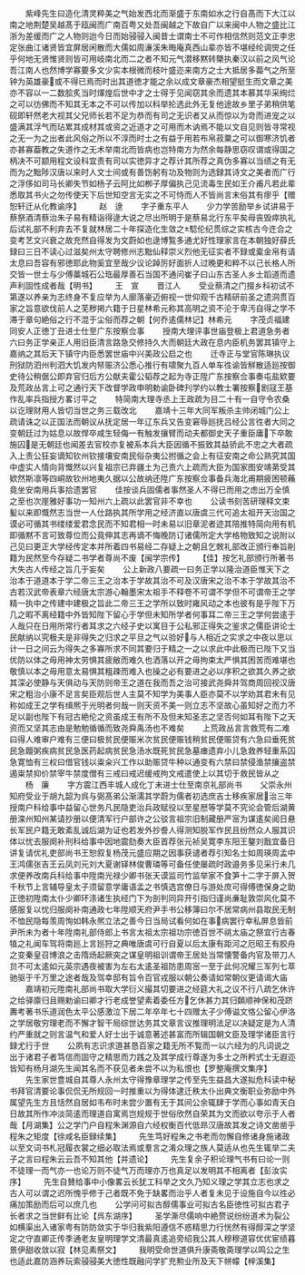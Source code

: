 <!-- { "loadSidebar": true } -->
　　紫峰先生曰造化清灵粹美之气始发西北而渐盛于东南如水之行自髙而下大江以南之地荆楚吴越髙于瓯闽而广南百粤又处吾闽越之下故自广以来闽中人物之盛比江浙为差缓而广之人物则迨今日而始骎骎入闽昔士谓南士不可作相信然则范文正李忠定张曲江诸贤皆宜屏居闲散而大儒如周濓溪朱晦庵真西山辈亦皆不堪经纶调爕之任乎何地无贤惟贤则皆可用岐南北而二之者不知元气潜移黙转槩执秦汉以前之风气论吾江南人也然博学寡要多文少实本根微而枝叶盛迩来南方之士大抵居多葢气之所至钟为英雄豪或不得已焉而时出其道徳才能之余以成文章豪杰相望挺生而文章之美亦不容以一二数脍炙当时煇煌后世中才之士得于见闻窃其余而遗其本慕其华采绚烂之可以彷佛而不知其无本之不可以传加以科举抡选此外无复他途故乡里子弟稍供笔砚即轩然老大视其父兄师长若不足为恭而有司之无识者又从而惊以为竒而进宠之以盛满其浮气而玷累其成材其或资之近道才之可用而木讷焉不能以文自见则皆寻常视之无一为之出者此风俗之所以不淳而时士之有益于用若布帛菽粟之可以御寒济饥者亦甚寡葢教之失道作之无术举南北而皆病也岂特南方为然余每静思窃叹谓或得国之柄决不可颛用程文设科宜责有司以实徳异才之荐计其所荐之真伪多寡以当绩之有无而为之黜陟汉唐以来时人文士间或有善饬躬有功及物则为选録其诗文之美者而广行之浮侈如司马长卿失节如杨子云阿比如栁子厚偏执己见流毒生民如王介甫凡若此辈悉取其书火之勿传使天下后世知空言无实之不可恃而人不皆尚言末俗其有瘳乎【赠恕轩迁从化教谕序】
　　赵　逯
　　字子重东平人
　　少力学苦励举乡试讲易于蔡祭酒清蔡治朱子易有精诣得逯大说之尽出所明于是蔡易北行东平矣母丧毁瘁执礼后试礼部不利弃去不复就林居二十年探造化生敛之騐伦纪贯综之实核古今迕合之变考艺文兴衰之故充然自得发为文蔚如也逯博覧多通尤好性理家言在本朝独好薛氏録曰三日不读心过滋矣州太守聘修州志黜仙释崇义烈他无征实者不録或槖金帛有请太息曰吾容有邪徳耶此物奚宜至哉少议论踔厉好面折人过晚更和粹不以己长格人所交皆一世士与少傅藁城石公珤最厚善石当国不通问崔子曰山东古圣人乡士蹈道而遗声利固性成者哉【明书】
　　王　宣
　　晋江人
　　受业蔡清之门掇乡科初试不第遂以养亲为志终身不复应举为人廓落豪迈俯视一世仰观千古精研前圣之遗洞贯百家之旨意欲伐前人之芜秽掲六籍于日星林希元称其高明之资不沦于卑汚自得之学不滞于章句絶俗之行不混于尘俗而荐之朝【何乔逺儒林记】林希元
　　字茂贞福建同安人正徳丁丑进士仕至广东按察佥事
　　授南大理评事世庙登极上君道急务者六曰务正学亲正人用旧臣清言路急交修持久大而朝廷大政在息内臣机务罢其镇守上嘉纳之其后天下镇守内臣悉罢世庙中兴美政公启之也
　　迁寺正与堂官陈琳执议刑狱防泗州判泗大饥发内帑赈济公悉心推行有啸聚九百人单车徃谕皆觧散适廵按御史待公稍倨公即弃官归后方公献夫霍公韬荐之起为寺正陞广东按察佥事奏屯盐欵要及荒政丛言上可之通行天下改督学政申明勅谕卧碑刋学约以教士署按察剧冦王基作乱率兵指授方畧讨平之
　　特简南大理寺丞上王政疏为目二十有一自守令农桑以讫理财用人皆切当世之务三载改北
　　嘉靖十三年大同军叛杀主帅闭城门公上疏请诛之以正国法而朝议从抚定居一年辽东兵又告变窘辱廵抚吕经公言徃者大同之变朝廷过为姑息以故悍卒咸生轻侮一有触发攘臂而动夫都御史天子重臣庸下卒敢施囚是无朝廷也闻差去官校亦复被系本兵大臣因循不振致其益骄此不忠之大者疏入上责公狂妄谪知钦州钦接壤安南民俗杂夷公拊循之会上有征安南之命公熟究其国中虚实人情向背慨然以兴复祖宗已弃疆土为己责六上疏而大臣为国家图安靖苐受其欵然斯凛等四峒故钦州地夷久据以公故纳还陞广东按察佥事备兵海北甫期疲困顿蘓竟坐安南用兵事拾遗罢官
　　佳按谈兵固儒者事然圣人不得已而用之虑出万全慎之至也次崖雅好事功一知州六上疏以此罢官非不幸也
　　公读书刻苦研理释文束髪以来即慨然志当世一人仕路执其所学用之经济直以唐虞三代可追太祖开天治国之谟必可循其书缕缕爱君念民而不知君相一时未易以旧章泥者迹其陪推特简向用有机即循黙不言可致尊位而公竟伸其志再谪不悔晚防订诸儒所定大学格物致知之说附以己见曰更正大学经传定本并所着四书易经二存疑上之朝且乞敇礼部改正颁行奉旨削籍为民然至今存疑二书学者尊尚不废【闽学宗传】
　　【佳】按乞礼部颁行所著书大失古人传经之旨几于妄矣
　　公上新政八要疏一曰务正学以隆治道臣惟天下之治本于道道本于学二帝三王之治本于学故其治不可及汉唐宋之治不本于学故其治不古若汉武帝表章六经唐太宗游心翰墨宋太祖手不释卷不可谓不学但不可谓帝王之学精一执中之传建中建极之旨此二帝三王之学所以致时雍风动之本也彼有是乎陛下万几之暇不离经籍中外皆知陛下留心于学但未知所学者何事耳二帝三王之学何尝逺于人哉只在日用所常行者耳求之六经子史以寓目于公私邪正得失之鉴求之儒臣讲论士民献纳以究极夫是非得失之归求之平旦之气以验好与人相近之实求之中夜以思以计一日之间云为得失之多寡所求不同其要归于精之一之以求此中此极而已陛下又当优防以体之毋用神太劳惧其疲敝而难久也洒落以开之毋拘束太严惧其困苦而难堪也敬慎以本之毋用意太易惧其粗疎而难入也操之必有要进之必以序积之欲其久养之欲其深必使静与天俱动与天防则帝王之道在我而吾之治可接武尧舜并驾商周回视汉唐宋之粗治小康不足言矣臣观后世人主莫不知学为美事人臣亦莫不以学劝其君未有见称如成王之学有缉熈于光明者何哉一则天资不美一则立志不坚故心虽知好之而力不足以副也陛下有冠古絶伦之资虽成王有所不及但未知圣志之坚否何如耳有陛下之天资而又坚其志由是勉勉循循而致尧舜禹汤也不难矣
　　上荒政丛言言救荒有二难曰得人难审户难有三便曰极贫民便赈米次贫民便赈钱稍贫民便赈贷有六急曰垂死贫民急饘粥疾病贫民急医药起病贫民急汤水既死贫民急墓瘗遗弃小儿急救养轻重系囚急寛恤有三权曰借官钱以粜籴兴工作以助赈贷牛种以通变有六禁曰禁侵渔禁攘盗禁遏粜禁抑价禁宰牛禁度僧有三戒曰戒迟缓戒拘文戒遣使上以其切于救民皆从之
　　杨　廉
　　字方震江西丰城人成化丁未进士仕至南京礼部尚书
　　父崇永州知府受业于胡九韶为呉与弼髙弟公渐濡其学蔚为儒者初选庶吉士移疾家居治三年授南户科给事中益留心世务凡民隐吏治兵政赋役以至星厯等学莫不究论会管后湖黄册滦州知州某请抄册以便清军行户部许之公驳言祖宗旧制藏册严宻为谋逺矣阅日悬长军民户籍无敢紊乱诚后湖为证也若发外抄誊人得测知脱军作民且纷然众人服其识体以忧去服阕补刑科给事中因地震劾奏大臣首荐张元祯吴寛李东阳王鏊刘戬宜备日讲复请优礼吏部尚书王恕叙复杨茂元盛应期之因事获谴者荐引知名士如周瑛周孟中王鸿儒张吉王云凤刘元刘大夏谢铎林俊曹璘等可备任使屡疏时政邉务多见采行未几求便养改南兵科给事中陞南光禄少卿书张天谟监司竹监举家不食笋十二字于屏入贺千秋节上言辅导皇太子须留意学庸语孟之书慎选宫僚日与游处庶可得傅徳保身之助正徳初陞南太仆少卿环涤诸生执经门下为剖判同异开引指归谨尚亷耻敦崇风化莫不感服复以忧归服阕补南通政七年陞顺天府尹手书公移簿曰尔不居常病州县取民无制不恤民隐每羡周恂如韩永熈立法之善今日当局试看何如在事病罢行幸私屏息皆前尹所未为者十年陞南礼部侍郎上书言太祖太宗祖功宗徳百世不祧太庙之祭宜行古春犆之礼闻车驾将南廵上言廵狩之典唯唐虞可行自夏以后太康有距河之厄昭王有胶舟之变秦皇召博浪之击隋炀起厥突之谋皇明祖训谓帝王居处当常懐警备内官及带刀人贠不可太逺如元英宗遇夜被害为左右太逺圣祖防患周宻一至于此何况耀三军列七萃驰驱于千万里之途者哉及驾幸邸有旨令百官戎服以朝公奏请如常朝仪更请谒大庙
　　嘉靖初元陞南礼部尚书取大学衍义撮其切要进之经筵大礼之议不行八疏乞休许之给驿廪归且赐勅谕曰卿才行老成誉望素着委任方乞休甚力其归頥顺神保和茂跻夀考著书乐道润色太平公感激泣下居二年卒年七十四赠太子少傅谥文恪公留心伊洛之学居敬穷理老而不懈才智干局综世达务其文章言议推理明法足以决疑定是为人清约严重就之则言温气和爱人好士出于诚意著述甚富而所辑国朝文臣及理学诸臣言行録尤行于世
　　公夙有志识求道甚恳百家之籍无所不覧而一以六经为的凡词说之出于诸君子者笃信而固守之精思而力践之及其学成行尊遂为多士之所矜式士无遐迩皆知有杨月湖先生闻其名而不获见者未尝不以为私恨也【罗整庵撰文集序】
　　先生家世豊城自其尊人永州太守得豫章理学之传至先生益昌大遂拟危科读中秘书拜官清要论事侃侃无所规回一时推重以为得体逮迁秩太仆出典文衡职业弥励中外属望先生方且恬然自居如韦布时未尝少置有无于其间公余辄肆于学而心事如青天白日故其所作冲淡简逺而理道自寓焉岂规规于世俗欣然自荣其为文而欲以夸示于人者哉【月湖集】公之学门户自程朱渊源自六经权衡百代低昻汉唐故其发之诗文凿凿乎程朱之矩度【徐咸名臣録续集】
　　先生笃好程朱之书老而勿懈自修诸身施诸政以至文词书札冠履衣裳之细必取法焉或羣言之淆众理之族人莫适从也先生辄举二夫子之言曰程朱云云吾不知其他【并遗论】
　　先生复余子积论理气书有曰论一则不徒理一而气亦一也论万则不徒气万而理亦万也真足以发明其不相离者【彭汝实序】
　　先生自賛给事中小像畧云长犹工科举之文久乃知义理之学其立志也求之古人可以谓之迟所愧乎修于己者既不免于缺畧而治乎人者复未见于设施自今以徃必痛加策励而后可以庶几也
　　公学问可拟古醇儒事业可拟古名臣徳性可拟古君子长者求之当世鲜有比论【呉东湖序】
　　圣学澌尽儒响中絶赘说纷纷道术为裂公如横渠出入诸家粤有防防敛实于华归我紫阳遵信不惑精思力行恍然有得醇深之学坚定之守直卿正传季通老友皇明理学文清最真逺追旁绍我公其人穆穆道容优优宦绩暮景伊甜收敛以寂【林见素祭文】
　　我明受命世道俱升康斋敬斋理学以鸣公之生也适此嘉防涵养玩索骎骎美大徳性既融问学扩充勲业所及天下帡幪【梓溪集】
